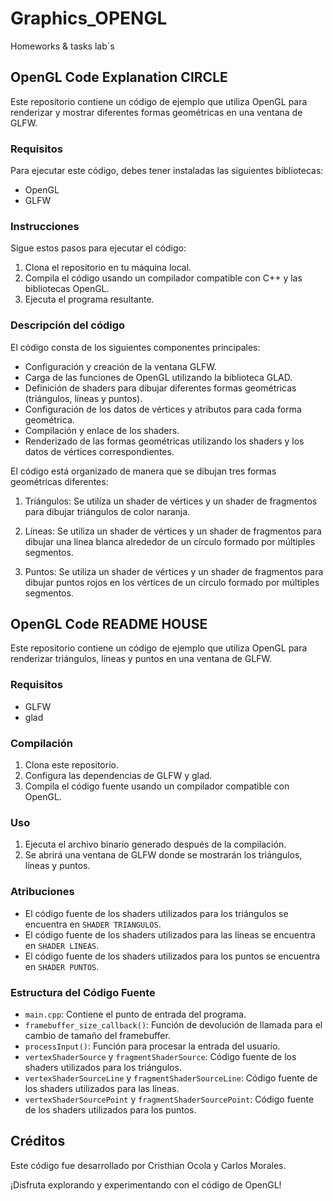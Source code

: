# Graphics_OPENGL
Homeworks &amp; tasks lab´s

## OpenGL Code Explanation CIRCLE

Este repositorio contiene un código de ejemplo que utiliza OpenGL para renderizar y mostrar diferentes formas geométricas en una ventana de GLFW.

### Requisitos

Para ejecutar este código, debes tener instaladas las siguientes bibliotecas:

- OpenGL
- GLFW

### Instrucciones

Sigue estos pasos para ejecutar el código:

1. Clona el repositorio en tu máquina local.
2. Compila el código usando un compilador compatible con C++ y las bibliotecas OpenGL.
3. Ejecuta el programa resultante.

### Descripción del código

El código consta de los siguientes componentes principales:

- Configuración y creación de la ventana GLFW.
- Carga de las funciones de OpenGL utilizando la biblioteca GLAD.
- Definición de shaders para dibujar diferentes formas geométricas (triángulos, líneas y puntos).
- Configuración de los datos de vértices y atributos para cada forma geométrica.
- Compilación y enlace de los shaders.
- Renderizado de las formas geométricas utilizando los shaders y los datos de vértices correspondientes.

El código está organizado de manera que se dibujan tres formas geométricas diferentes:

1. Triángulos: Se utiliza un shader de vértices y un shader de fragmentos para dibujar triángulos de color naranja.

2. Líneas: Se utiliza un shader de vértices y un shader de fragmentos para dibujar una línea blanca alrededor de un círculo formado por múltiples segmentos.

3. Puntos: Se utiliza un shader de vértices y un shader de fragmentos para dibujar puntos rojos en los vértices de un círculo formado por múltiples segmentos.


## OpenGL Code README HOUSE

Este repositorio contiene un código de ejemplo que utiliza OpenGL para renderizar triángulos, líneas y puntos en una ventana de GLFW.

### Requisitos

- GLFW
- glad

### Compilación

1. Clona este repositorio.
2. Configura las dependencias de GLFW y glad.
3. Compila el código fuente usando un compilador compatible con OpenGL.

### Uso

1. Ejecuta el archivo binario generado después de la compilación.
2. Se abrirá una ventana de GLFW donde se mostrarán los triángulos, líneas y puntos.

### Atribuciones

- El código fuente de los shaders utilizados para los triángulos se encuentra en `SHADER TRIANGULOS`.
- El código fuente de los shaders utilizados para las líneas se encuentra en `SHADER LINEAS`.
- El código fuente de los shaders utilizados para los puntos se encuentra en `SHADER PUNTOS`.

### Estructura del Código Fuente

- `main.cpp`: Contiene el punto de entrada del programa.
- `framebuffer_size_callback()`: Función de devolución de llamada para el cambio de tamaño del framebuffer.
- `processInput()`: Función para procesar la entrada del usuario.
- `vertexShaderSource` y `fragmentShaderSource`: Código fuente de los shaders utilizados para los triángulos.
- `vertexShaderSourceLine` y `fragmentShaderSourceLine`: Código fuente de los shaders utilizados para las líneas.
- `vertexShaderSourcePoint` y `fragmentShaderSourcePoint`: Código fuente de los shaders utilizados para los puntos.


## Créditos

Este código fue desarrollado por Cristhian Ocola y Carlos Morales.

¡Disfruta explorando y experimentando con el código de OpenGL!



